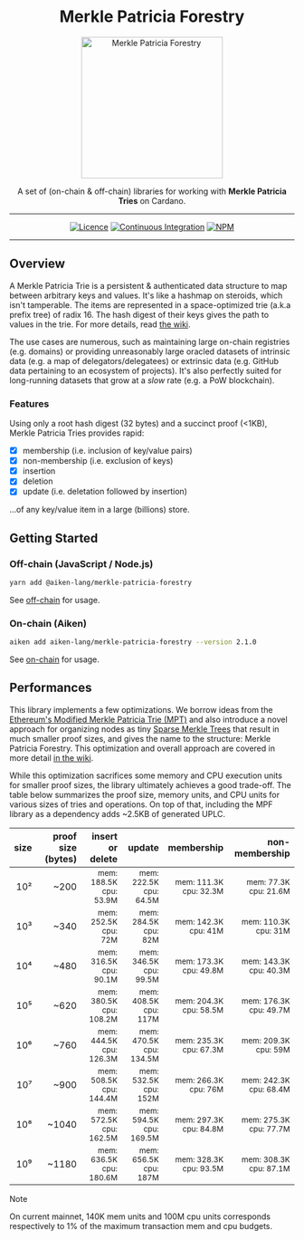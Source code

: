 <div align="center">

  <h1 align="center">Merkle Patricia Forestry</h1>
  <img alt="Merkle Patricia Forestry" src=".github/logo.png" height="250">
  <p align="center" style="border-bottom: none">A set of (on-chain & off-chain) libraries for working with <strong>Merkle Patricia Tries</strong> on Cardano.</p>

  <hr/>

[![Licence](https://img.shields.io/github/license/aiken-lang/merkle-patricia-forestry?style=for-the-badge)](https://github.com/aiken-lang/merkle-patricia-forestry/blob/main/LICENSE)
[![Continuous Integration](https://img.shields.io/github/actions/workflow/status/aiken-lang/merkle-patricia-forestry/continuous-integration.yml?style=for-the-badge&label=continuous%20integration)](https://github.com/aiken-lang/merkle-patricia-forestry/actions/workflows/continuous-integration.yml)
[![NPM](https://img.shields.io/npm/v/%40aiken-lang%2Fmerkle-patricia-forestry?style=for-the-badge)](https://www.npmjs.com/package/@aiken-lang/merkle-patricia-forestry)

  <hr/>
</div>

## Overview

A Merkle Patricia Trie is a persistent & authenticated data structure to map between arbitrary keys and values. It's like a hashmap on steroids, which isn't tamperable. The items are represented in a space-optimized trie (a.k.a prefix tree) of radix 16. The hash digest of their keys gives the path to values in the trie. For more details, read [the wiki](https://github.com/aiken-lang/merkle-patricia-forestry/wiki/Technical-analysis).

The use cases are numerous, such as maintaining large on-chain registries (e.g. domains) or providing unreasonably large oracled datasets of intrinsic data (e.g. a map of delegators/delegatees) or extrinsic data (e.g. GitHub data pertaining to an ecosystem of projects). It's also perfectly suited for long-running datasets that grow at a _slow_ rate (e.g. a PoW blockchain).

### Features

Using only a root hash digest (32 bytes) and a succinct proof (<1KB), Merkle Patricia Tries provides rapid:

- [x] membership (i.e. inclusion of key/value pairs)
- [x] non-membership (i.e. exclusion of keys)
- [x] insertion
- [x] deletion
- [x] update (i.e. deletation followed by insertion)

...of any key/value item in a large (billions) store.

## Getting Started

### Off-chain (JavaScript / Node.js)

```bash
yarn add @aiken-lang/merkle-patricia-forestry
```

See [off-chain](./off-chain#readme) for usage.

### On-chain (Aiken)

```bash
aiken add aiken-lang/merkle-patricia-forestry --version 2.1.0
```

See [on-chain](./on-chain#readme) for usage.

## Performances

This library implements a few optimizations. We borrow ideas from the [Ethereum's Modified Merkle Patricia Trie (MPT)](https://ethereum.org/en/developers/docs/data-structures-and-encoding/patricia-merkle-trie/) and also introduce a novel approach for organizing nodes as tiny [Sparse Merkle Trees](https://eprint.iacr.org/2016/683.pdf) that result in much smaller proof sizes, and gives the name to the structure: Merkle Patricia Forestry. This optimization and overall approach are covered in more detail [in the wiki](https://github.com/aiken-lang/merkle-patricia-forestry/wiki/Technical-analysis#forestry).

While this optimization sacrifices some memory and CPU execution units for smaller proof sizes, the library ultimately achieves a good trade-off. The table below summarizes the proof size, memory units, and CPU units for various sizes of tries and operations. On top of that, including the MPF library as a dependency adds ~2.5KB of generated UPLC.

size | proof size (bytes) | insert or delete | update | membership | non-membership |
---:      | -------------:         | ------------:        | ------------: | ------------:   | ------------: |
10² | ~200 | <sub>mem: 188.5K</sub><br/><sup>cpu: 53.9M</sup> | <sub>mem: 222.5K</sub><br/><sup>cpu: 64.5M</sup> | <sub>mem: 111.3K</sub><br/><sup>cpu: 32.3M</sup> | <sub>mem: 77.3K</sub><br/><sup>cpu: 21.6M</sup> |
10³ | ~340 | <sub>mem: 252.5K</sub><br/><sup>cpu: 72M</sup> | <sub>mem: 284.5K</sub><br/><sup>cpu: 82M</sup> | <sub>mem: 142.3K</sub><br/><sup>cpu: 41M</sup> | <sub>mem: 110.3K</sub><br/><sup>cpu: 31M</sup> |
10⁴ | ~480 | <sub>mem: 316.5K</sub><br/><sup>cpu: 90.1M</sup> | <sub>mem: 346.5K</sub><br/><sup>cpu: 99.5M</sup> | <sub>mem: 173.3K</sub><br/><sup>cpu: 49.8M</sup> | <sub>mem: 143.3K</sub><br/><sup>cpu: 40.3M</sup> |
10⁵ | ~620 | <sub>mem: 380.5K</sub><br/><sup>cpu: 108.2M</sup> | <sub>mem: 408.5K</sub><br/><sup>cpu: 117M</sup> | <sub>mem: 204.3K</sub><br/><sup>cpu: 58.5M</sup> | <sub>mem: 176.3K</sub><br/><sup>cpu: 49.7M</sup> |
10⁶ | ~760 | <sub>mem: 444.5K</sub><br/><sup>cpu: 126.3M</sup> | <sub>mem: 470.5K</sub><br/><sup>cpu: 134.5M</sup> | <sub>mem: 235.3K</sub><br/><sup>cpu: 67.3M</sup> | <sub>mem: 209.3K</sub><br/><sup>cpu: 59M</sup> |
10⁷ | ~900 | <sub>mem: 508.5K</sub><br/><sup>cpu: 144.4M</sup> | <sub>mem: 532.5K</sub><br/><sup>cpu: 152M</sup> | <sub>mem: 266.3K</sub><br/><sup>cpu: 76M</sup> | <sub>mem: 242.3K</sub><br/><sup>cpu: 68.4M</sup> |
10⁸ | ~1040 | <sub>mem: 572.5K</sub><br/><sup>cpu: 162.5M</sup> | <sub>mem: 594.5K</sub><br/><sup>cpu: 169.5M</sup> | <sub>mem: 297.3K</sub><br/><sup>cpu: 84.8M</sup> | <sub>mem: 275.3K</sub><br/><sup>cpu: 77.7M</sup> |
10⁹ | ~1180 | <sub>mem: 636.5K</sub><br/><sup>cpu: 180.6M</sup> | <sub>mem: 656.5K</sub><br/><sup>cpu: 187M</sup> | <sub>mem: 328.3K</sub><br/><sup>cpu: 93.5M</sup> | <sub>mem: 308.3K</sub><br/><sup>cpu: 87.1M</sup> |

 > [!NOTE]
 >
 > On current mainnet, 140K mem units and 100M cpu units corresponds respectively to 1% of the maximum transaction mem and cpu budgets.
